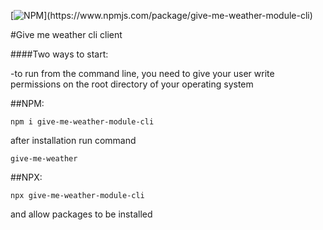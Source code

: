 [![NPM](https://img.shields.io/npm/v/0.)](https://www.npmjs.com/package/give-me-weather-module-cli)
  

#Give me weather cli client

####Two ways to start: 

-to run from the command line, you need to give your user write permissions on the root directory of your operating system

##NPM:
```
npm i give-me-weather-module-cli
```

after installation 
run command 
```
give-me-weather
```

##NPX:
```
npx give-me-weather-module-cli
```
and allow packages to be installed

